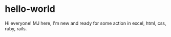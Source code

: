# hello-world
Hi everyone! 
MJ here, I'm new and ready for some action in excel, html, css, ruby, rails.
